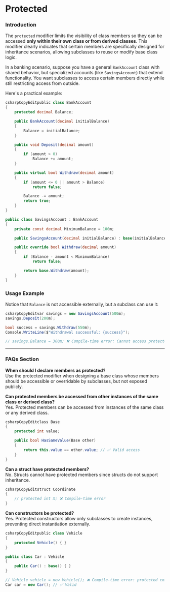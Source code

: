 # Protected

### Introduction

The `protected` modifier limits the visibility of class members so they can be accessed **only within their own class or from derived classes**. This modifier clearly indicates that certain members are specifically designed for inheritance scenarios, allowing subclasses to reuse or modify base class logic.

In a banking scenario, suppose you have a general `BankAccount` class with shared behavior, but specialized accounts (like `SavingsAccount`) that extend functionality. You want subclasses to access certain members directly while still restricting access from outside.

Here's a practical example:

```csharp
csharpCopyEditpublic class BankAccount
{
    protected decimal Balance;

    public BankAccount(decimal initialBalance)
    {
        Balance = initialBalance;
    }

    public void Deposit(decimal amount)
    {
        if (amount > 0)
            Balance += amount;
    }

    public virtual bool Withdraw(decimal amount)
    {
        if (amount <= 0 || amount > Balance)
            return false;

        Balance -= amount;
        return true;
    }
}

public class SavingsAccount : BankAccount
{
    private const decimal MinimumBalance = 100m;

    public SavingsAccount(decimal initialBalance) : base(initialBalance) { }

    public override bool Withdraw(decimal amount)
    {
        if (Balance - amount < MinimumBalance)
            return false;

        return base.Withdraw(amount);
    }
}
```

### Usage Example

Notice that `Balance` is not accessible externally, but a subclass can use it:

```csharp
csharpCopyEditvar savings = new SavingsAccount(500m);
savings.Deposit(200m);

bool success = savings.Withdraw(550m);
Console.WriteLine($"Withdrawal successful: {success}");

// savings.Balance = 300m; ❌ Compile-time error: Cannot access protected member from outside the class hierarchy
```

***

### FAQs Section

**When should I declare members as protected?**\
Use the protected modifier when designing a base class whose members should be accessible or overridable by subclasses, but not exposed publicly.

**Can protected members be accessed from other instances of the same class or derived class?**\
Yes. Protected members can be accessed from instances of the same class or any derived class.

```csharp
csharpCopyEditclass Base
{
    protected int value;

    public bool HasSameValue(Base other)
    {
        return this.value == other.value; // ✅ Valid access
    }
}
```

**Can a struct have protected members?**\
No. Structs cannot have protected members since structs do not support inheritance.

```csharp
csharpCopyEditstruct Coordinate
{
    // protected int X; ❌ Compile-time error
}
```

**Can constructors be protected?**\
Yes. Protected constructors allow only subclasses to create instances, preventing direct instantiation externally.

```csharp
csharpCopyEditpublic class Vehicle
{
    protected Vehicle() { }
}

public class Car : Vehicle
{
    public Car() : base() { }
}

// Vehicle vehicle = new Vehicle(); ❌ Compile-time error: protected constructor
Car car = new Car(); // ✅ Valid
```
